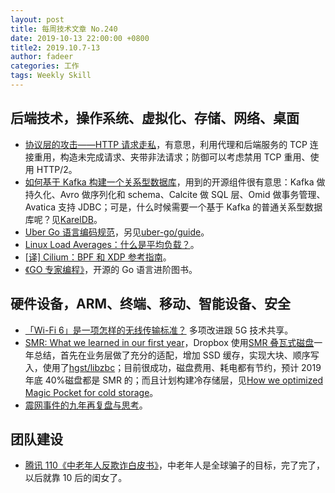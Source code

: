```yaml
---
layout: post
title: 每周技术文章 No.240
date: 2019-10-13 22:00:00 +0800
title2: 2019.10.7-13
author: fadeer
categories: 工作
tags: Weekly Skill
---
```


## 后端技术，操作系统、虚拟化、存储、网络、桌面

- [协议层的攻击——HTTP 请求走私](https://blog.knownsec.com/2019/10/%e5%8d%8f%e8%ae%ae%e5%b1%82%e7%9a%84%e6%94%bb%e5%87%bb-http%e8%af%b7%e6%b1%82%e8%b5%b0%e7%a7%81/)，有意思，利用代理和后端服务的 TCP 连接重用，构造未完成请求、夹带非法请求；防御可以考虑禁用 TCP 重用、使用 HTTP/2。
- [如何基于 Kafka 构建一个关系型数据库](https://www.infoq.cn/article/wmB56UkWLg12pWFljaMG)，用到的开源组件很有意思：Kafka 做持久化、Avro 做序列化和 schema、Calcite 做 SQL 层、Omid 做事务管理、Avatica 支持 JDBC；可是，什么时候需要一个基于 Kafka 的普通关系型数据库呢？见[KarelDB](https://github.com/rayokota/kareldb)。
- [Uber Go 语言编码规范](https://tonybai.com/2019/10/12/uber-go-style-guide/)，另见[uber-go/guide](https://github.com/uber-go/guide)。
- [Linux Load Averages：什么是平均负载？](https://zhuanlan.zhihu.com/p/75975041)。
- [[译] Cilium：BPF 和 XDP 参考指南](https://arthurchiao.github.io/blog/cilium-bpf-xdp-reference-guide-zh/)。
- [《GO 专家编程》](https://github.com/RainbowMango/GoExpertProgramming)，开源的 Go 语言进阶图书。

## 硬件设备，ARM、终端、移动、智能设备、安全

- [「Wi-Fi 6」是一项怎样的无线传输标准？](https://www.zhihu.com/question/346576273/answer/830683787) 多项改进跟 5G 技术共享。
- [SMR: What we learned in our first year](https://blogs.dropbox.com/tech/2019/07/smr-what-we-learned-in-our-first-year/)，Dropbox 使用[SMR 叠瓦式磁盘](https://zhuanlan.zhihu.com/p/74746544)一年总结，首先在业务层做了充分的适配，增加 SSD 缓存，实现大块、顺序写入，使用了[hgst/libzbc](https://github.com/hgst/libzbc)；目前很成功，磁盘费用、耗电都有节约，预计 2019 年底 40%磁盘都是 SMR 的；而且计划构建冷存储层，见[How we optimized Magic Pocket for cold storage](https://blogs.dropbox.com/tech/2019/05/how-we-optimized-magic-pocket-for-cold-storage/)。
- [震网事件的九年再复盘与思考](https://paper.seebug.org/1047/)。

## 团队建设

- [腾讯 110《中老年人反欺诈白皮书》](https://110.qq.com/article_detail.html?id=19696BD2DC1884405E83)，中老年人是全球骗子的目标，完了完了，以后就靠 10 后的闺女了。
